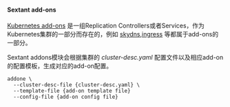 #### Sextant add-ons
[Kubernetes add-ons](https://github.com/kubernetes/kubernetes/tree/master/cluster/addons) 是一组Replication Controllers或者Services，作为Kubernetes集群的一部分而存在的，例如 [skydns](https://github.com/kubernetes/kubernetes/tree/master/cluster/addons/dns),[ingress](https://github.com/kubernetes/contrib/tree/master/ingress/controllers/nginx) 等都属于add-ons的一部分。

Sextant addons模块会根据集群的 *cluster-desc.yaml* 配置文件以及相应add-on的配置模板，生成对应的add-on配置。

```
addone \
  --cluster-desc-file {cluster-desc.yaml} \
  --template-file {add-on template file}
  --config-file {add-on config file}
```
